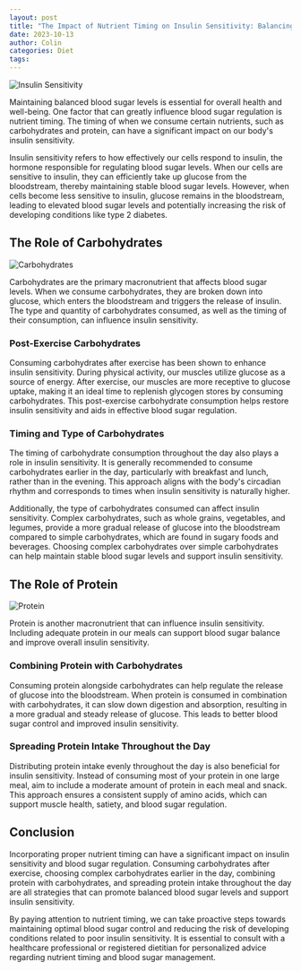 ```yaml
---
layout: post
title: "The Impact of Nutrient Timing on Insulin Sensitivity: Balancing Blood Sugar Levels"
date: 2023-10-13
author: Colin
categories: Diet
tags: 
---
```


![Insulin Sensitivity](https://source.unsplash.com/1600x900/?insulin-sensitivity)

Maintaining balanced blood sugar levels is essential for overall health and well-being. One factor that can greatly influence blood sugar regulation is nutrient timing. The timing of when we consume certain nutrients, such as carbohydrates and protein, can have a significant impact on our body's insulin sensitivity.

Insulin sensitivity refers to how effectively our cells respond to insulin, the hormone responsible for regulating blood sugar levels. When our cells are sensitive to insulin, they can efficiently take up glucose from the bloodstream, thereby maintaining stable blood sugar levels. However, when cells become less sensitive to insulin, glucose remains in the bloodstream, leading to elevated blood sugar levels and potentially increasing the risk of developing conditions like type 2 diabetes.

## The Role of Carbohydrates

![Carbohydrates](https://source.unsplash.com/1600x900/?carbohydrates)

Carbohydrates are the primary macronutrient that affects blood sugar levels. When we consume carbohydrates, they are broken down into glucose, which enters the bloodstream and triggers the release of insulin. The type and quantity of carbohydrates consumed, as well as the timing of their consumption, can influence insulin sensitivity.

### Post-Exercise Carbohydrates

Consuming carbohydrates after exercise has been shown to enhance insulin sensitivity. During physical activity, our muscles utilize glucose as a source of energy. After exercise, our muscles are more receptive to glucose uptake, making it an ideal time to replenish glycogen stores by consuming carbohydrates. This post-exercise carbohydrate consumption helps restore insulin sensitivity and aids in effective blood sugar regulation.

### Timing and Type of Carbohydrates

The timing of carbohydrate consumption throughout the day also plays a role in insulin sensitivity. It is generally recommended to consume carbohydrates earlier in the day, particularly with breakfast and lunch, rather than in the evening. This approach aligns with the body's circadian rhythm and corresponds to times when insulin sensitivity is naturally higher.

Additionally, the type of carbohydrates consumed can affect insulin sensitivity. Complex carbohydrates, such as whole grains, vegetables, and legumes, provide a more gradual release of glucose into the bloodstream compared to simple carbohydrates, which are found in sugary foods and beverages. Choosing complex carbohydrates over simple carbohydrates can help maintain stable blood sugar levels and support insulin sensitivity.

## The Role of Protein

![Protein](https://source.unsplash.com/1600x900/?protein)

Protein is another macronutrient that can influence insulin sensitivity. Including adequate protein in our meals can support blood sugar balance and improve overall insulin sensitivity.

### Combining Protein with Carbohydrates

Consuming protein alongside carbohydrates can help regulate the release of glucose into the bloodstream. When protein is consumed in combination with carbohydrates, it can slow down digestion and absorption, resulting in a more gradual and steady release of glucose. This leads to better blood sugar control and improved insulin sensitivity.

### Spreading Protein Intake Throughout the Day

Distributing protein intake evenly throughout the day is also beneficial for insulin sensitivity. Instead of consuming most of your protein in one large meal, aim to include a moderate amount of protein in each meal and snack. This approach ensures a consistent supply of amino acids, which can support muscle health, satiety, and blood sugar regulation.

## Conclusion

Incorporating proper nutrient timing can have a significant impact on insulin sensitivity and blood sugar regulation. Consuming carbohydrates after exercise, choosing complex carbohydrates earlier in the day, combining protein with carbohydrates, and spreading protein intake throughout the day are all strategies that can promote balanced blood sugar levels and support insulin sensitivity.

By paying attention to nutrient timing, we can take proactive steps towards maintaining optimal blood sugar control and reducing the risk of developing conditions related to poor insulin sensitivity. It is essential to consult with a healthcare professional or registered dietitian for personalized advice regarding nutrient timing and blood sugar management.